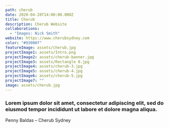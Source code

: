 ```yaml
---
path: cherub
date: 2020-04-28T14:00:00.000Z
title: Cherub
description: Cherub Website
collaborations:
  - "Images: Nick Smith"
website: https://www.cherubsydney.com
color: "#93000f"
featureImage: assets/cherub.jpg
projectImage1: assets/Intro.png
projectImage2: assets/cherub-banner.jpg
projectImage3: assets/Rectangle 8.jpg
projectImage4: assets/cherub-3.jpg
projectImage5: assets/cherub-4.jpg
projectImage6: assets/cherub-5.jpg
projectImage7: ""
image: assets/cherub.jpg
---
```

### Lorem ipsum dolor sit amet, consectetur adipiscing elit, sed do eiusmod tempor incididunt ut labore et dolore magna aliqua.

Penny Baldas – Cherub Sydney
